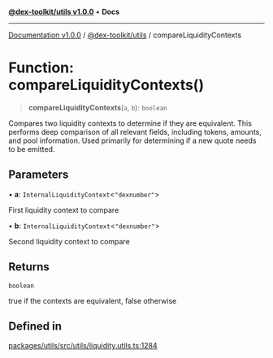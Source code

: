 [**@dex-toolkit/utils v1.0.0**](../README.md) • **Docs**

***

[Documentation v1.0.0](../../../packages.md) / [@dex-toolkit/utils](../README.md) / compareLiquidityContexts

# Function: compareLiquidityContexts()

> **compareLiquidityContexts**(`a`, `b`): `boolean`

Compares two liquidity contexts to determine if they are equivalent.
This performs deep comparison of all relevant fields, including tokens, amounts, and pool information.
Used primarily for determining if a new quote needs to be emitted.

## Parameters

• **a**: `InternalLiquidityContext`\<`"dexnumber"`\>

First liquidity context to compare

• **b**: `InternalLiquidityContext`\<`"dexnumber"`\>

Second liquidity context to compare

## Returns

`boolean`

true if the contexts are equivalent, false otherwise

## Defined in

[packages/utils/src/utils/liquidity.utils.ts:1284](https://github.com/niZmosis/dex-toolkit/blob/3d8b41b44787b30fbea5de3ab4737662ffb61bc8/packages/utils/src/utils/liquidity.utils.ts#L1284)
